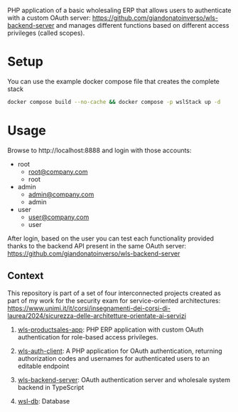 PHP application of a basic wholesaling ERP that allows users to authenticate with a custom OAuth server: https://github.com/giandonatoinverso/wls-backend-server and manages different functions based on different access privileges (called scopes).

# Setup
You can use the example docker compose file that creates the complete stack

```bash
docker compose build --no-cache && docker compose -p wslStack up -d
```

# Usage
Browse to http://localhost:8888 and login with those accounts:

- root
  - root@company.com
  - root
- admin
  - admin@company.com
  - admin
- user
  - user@company.com
  - user

After login, based on the user you can test each functionality provided thanks to the backend API present in the same OAuth server: https://github.com/giandonatoinverso/wls-backend-server

## Context

This repository is part of a set of four interconnected projects created as part of my work for the security exam for service-oriented architectures: https://www.unimi.it/it/corsi/insegnamenti-dei-corsi-di-laurea/2024/sicurezza-delle-architetture-orientate-ai-servizi

1. [wls-productsales-app](https://github.com/giandonatoinverso/wls-productsales-app): PHP ERP application with custom OAuth authentication for role-based access privileges.

2. [wls-auth-client](https://github.com/giandonatoinverso/wls-auth-client): A PHP application for OAuth authentication, returning authorization codes and usernames for authenticated users to an editable endpoint

3. [wls-backend-server](https://github.com/giandonatoinverso/wls-backend-server): OAuth authentication server and wholesale system backend in TypeScript

4. [wsl-db](https://github.com/giandonatoinverso/wsl-db): Database